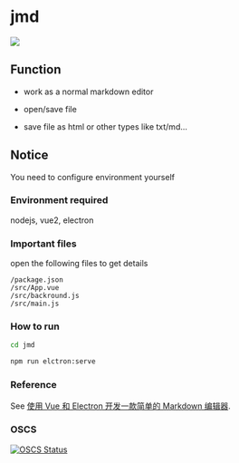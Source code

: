 <!--
 * @Author: Jack Jparrow
 * @Date: 2022-05-29 09:01:48
 * @LastEditTime: 2022-06-14 09:55:05
 * @LastEditors: Jack Jparrow
 * @Description: ReadMe
-->
# jmd
<p>
  <a href="https://www.oscs1024.com/project/oscs/Jack-Jparrow/jmd?ref=badge_small" alt="OSCS Status"><img src="https://www.oscs1024.com/platform/badge/Jack-Jparrow/jmd.svg?size=small"/></a>
</p>

## Function

- work as a normal markdown editor

- open/save file

- save file as html or other types like txt/md...

## Notice

You need to configure environment yourself

### Environment required

nodejs, vue2, electron

### Important files
open the following files to get details
```
/package.json
/src/App.vue
/src/backround.js
/src/main.js
```

### How to run
``` bash
cd jmd
```
``` bash
npm run elctron:serve
```

### Reference
See [使用 Vue 和 Electron 开发一款简单的 Markdown 编辑器](https://blog.csdn.net/qq_53126706/article/details/121972983#t4).

### OSCS
[![OSCS Status](https://www.oscs1024.com/platform/badge/Jack-Jparrow/jmd.svg?size=large)](https://www.oscs1024.com/project/Jack-Jparrow/jmd?ref=badge_large)
